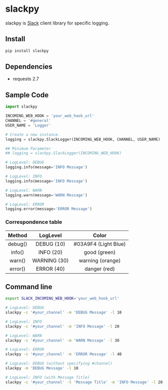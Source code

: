 # slackpy

slackpy is [Slack][] client library for specific logging.

## Install

```sh
pip install slackpy
```

## Dependencies

-   requests 2.7

## Sample Code

```python
import slackpy

INCOMING_WEB_HOOK = 'your_web_hook_url'
CHANNEL = '#general'
USER_NAME = 'Logger'

# Create a new instance.
logging = slackpy.SlackLogger(INCOMING_WEB_HOOK, CHANNEL, USER_NAME)

## Minimum Parameter
## logging = slackpy.SlackLogger(INCOMING_WEB_HOOK)

# LogLevel: DEBUG
logging.info(message='INFO Message')

# LogLevel: INFO
logging.info(message='INFO Message')

# LogLevel: WARN
logging.warn(message='WARN Message')

# LogLevel: ERROR
logging.error(message='ERROR Message')
```

### Correspondence table

Method | LogLevel | Color
:----: | :------: | :----:
debug() | DEBUG (10) | #03A9F4 (Light Blue)
info() | INFO (20) | good (green)
warn() | WARNING (30) | warning (orange)
error() | ERROR (40) | danger (red)

## Command line

```sh
export SLACK_INCOMING_WEB_HOOK='your_web_hook_url'

# LogLevel: DEBUG
slackpy -c '#your_channel' -m 'DEBUG Message' -l 10

# LogLevel: INFO
slackpy -c '#your_channel' -m 'INFO Message' -l 20

# LogLevel: WARN
slackpy -c '#your_channel' -m 'WARN Message' -l 30

# LogLevel: ERROR
slackpy -c '#your_channel' -m 'ERROR Message' -l 40

# LogLevel: DEBUG (without specifying #channel)
slackpy -m 'DEBUG Message' -l 10

# LogLevel: INFO (with Message Title)
slackpy -c '#your_channel' -t 'Message Title' -m 'INFO Message' -l 20
```

  [Slack]: https://slack.com
